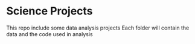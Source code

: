 #  Science Projects
This repo include some data analysis projects
Each folder will contain the data and the code used in analysis

